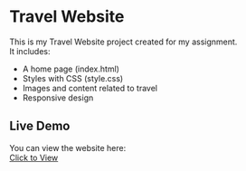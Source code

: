 # Travel Website

This is my Travel Website project created for my assignment.  
It includes:

- A home page (index.html)
- Styles with CSS (style.css)
- Images and content related to travel
- Responsive design

## Live Demo
You can view the website here:  
[Click to View](https://helipatel0289-dotcom.github.io/travel-website/)
